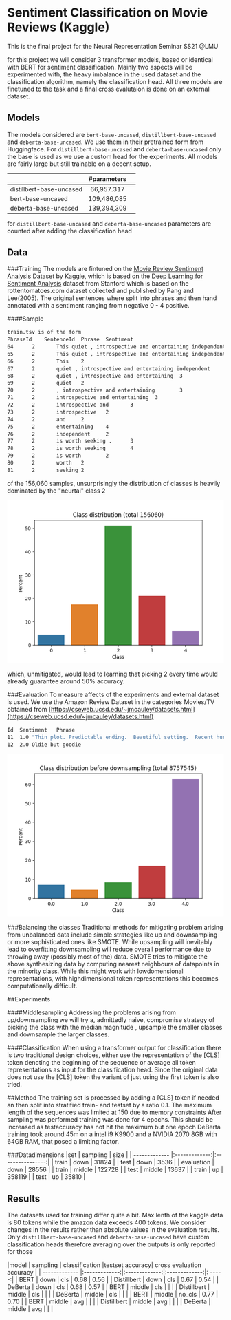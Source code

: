 # Sentiment Classification on Movie Reviews (Kaggle)
This is the final project for the Neural Representation Seminar SS21 @LMU 

for this project we will consider 3 transformer models, based or identical with BERT for sentiment classification.
Mainly two aspects will be experimented with, the heavy imbalance in the used dataset and the classification algorithm, 
namely the classification head.
All three models are finetuned to the task and a final cross evalutaion is done on an external dataset.

## Models
The models considered are ``bert-base-uncased``, ``distillbert-base-uncased`` and ``deberta-base-uncased``.
We use them in their pretrained form from Huggingface.  For ``distillbert-base-uncased`` and ``deberta-base-uncased`` only the 
base is used as we use a custom head for the experiments.
All models are fairly large but still trainable on a decent setup.


|               | #parameters    |   |
| ------------- |:-------------:| -----:|
| distillbert-base-uncased       | 66,957.317       |  |
| bert-base-uncased              | 109,486,085      |    |
| deberta-base-uncased           | 139,394,309         |     |

for ``distillbert-base-uncased`` and ``deberta-base-uncased`` parameters are counted after adding the classification head
## Data
###Training
The models are fintuned on the [Movie Review Sentiment Analysis](https://www.kaggle.com/c/movie-review-sentiment-analysis-kernels-only
) Dataset by Kaggle, which is based on the [Deep Learning for Sentiment Analysis](https://nlp.stanford.edu/sentiment/) 
dataset from Stanford which is based on the rottentomatoes.com dataset collected and published by Pang and Lee(2005).
The original sentences where split into phrases and then hand annotated with a sentiment ranging from negative 0 - 4 positive.

####Sample
```bash
train.tsv is of the form 
PhraseId	SentenceId	Phrase	Sentiment
64      2       This quiet , introspective and entertaining independent is worth seeking .      4
65      2       This quiet , introspective and entertaining independent 3
66      2       This    2
67      2       quiet , introspective and entertaining independent      4
68      2       quiet , introspective and entertaining  3
69      2       quiet   2
70      2       , introspective and entertaining        3
71      2       introspective and entertaining  3
72      2       introspective and       3
73      2       introspective   2
74      2       and     2
75      2       entertaining    4
76      2       independent     2
77      2       is worth seeking .      3
78      2       is worth seeking        4
79      2       is worth        2
80      2       worth   2
81      2       seeking 2
```
of the 156,060 samples, unsurprisingly the distribution of classes is heavily dominated by the "neurtal" class 2

![](data/classdist.png)

which, unmitigated, would lead to learning that picking 2 every time would already guarantee around 50% accuracy.

###Evaluation
To measure affects of the experiments and external dataset is used. We use the Amazon Review Dataset in the 
categories Movies/TV obtained from [https://cseweb.ucsd.edu/~jmcauley/datasets.html](https://cseweb.ucsd.edu/~jmcauley/datasets.html)

```bash
Id  Sentiment	Phrase
11	1.0	"Thin plot. Predictable ending.  Beautiful setting.  Recent hurricanes certainly didn't look this romantic. Shouldn't make anyone want to ""ride it out."""
12	2.0	Oldie but goodie
```
![](data/reference_full_dist.png)

###Balancing the classes
Traditional methods for mitigating problem arising from unbalanced data include simple strategies like up and downsampling or
more sophisticated ones like SMOTE. 
While upsampling will inevitably lead to overfitting downsampling will reduce overall performance due to throwing away
(possibly most of the) data. SMOTE tries to mitigate the above synthesizing data by computing nearest neighbours of datapoints
in the minority class. While this might work with lowdomensional representations, with highdimensional token representations
this becomes computationally difficult. 


##Experiments

####Middlesampling
Addressing the problems arising from up/downsampling we will try a, admittedly naive, compromise strategy of picking the class with the median magnitude
, upsample the smaller classes and downsample the larger classes.

####Classification
When using a transformer output for classification there is two traditional design choices, either use the 
representation of the [CLS] token denoting the beginning of the sequence or average all token representations as input
for the classification head. Since the original data does not use the [CLS] token the variant of just using the 
first token is also tried. 

##Method
The training set is processed by adding a [CLS] token if needed an then split into stratified train- and testset by a ratio 0.1.
The maximum length of the sequences was limited at 150 due to memory constraints
After sampling was performed training was done for 4 epochs. This should be increased as testaccuracy has not hit the maximum
but one epoch DeBerta training took around 45m on a intel i9 K9900 and a NVIDIA 2070 8GB with 64GB RAM, that posed a limiting factor.

###Datadimensions
|set |        sampling            | size  |
| ------------- |:-------------:|:----------------:|
| train         | down            | 31824         | 
| test          | down            |  3536          | 
| evaluation    | down            | 28556            | 
| train         | middle          | 122728         | 
| test          | middle          |  13637          | 
| train         | up              | 358119         | 
| test          | up              |  35810          | 

## Results
The datasets used for training differ quite a bit. Max lenth of the kaggle data is 80 tokens while the amazon data exceeds 400 tokens.
We consider changes  in the results rather than absolute values in the evaluation results.
Only ``distillbert-base-uncased`` and ``deberta-base-uncased`` have custom classification heads therefore averaging over the outputs is only reported for those




|model |        sampling            | classification  |testset accuracy| cross evaluation accuracy   |
| ------------- |:-------------:|:-------------:|:-------------:|: -----:|
| BERT          | down               | cls            | 0.68        |   0.56                |
| Distillbert   | down               | cls            | 0.67        |   0.54                |
| DeBerta       | down               | cls            | 0.68        |   0.57                |
| BERT          | middle             | cls            |             |                       |
| Distillbert   | middle             | cls            |             |                       |
| DeBerta       | middle             | cls            |             |                       |
| BERT          | middle             | no_cls         | 0.77        |   0.70                |
| BERT          | middle             | avg            |             |                       |
| Distillbert   | middle             | avg            |             |                       |
| DeBerta       | middle             | avg            |             |                       |
